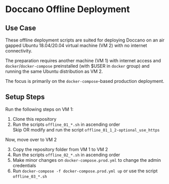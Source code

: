 # Doccano Offline Deployment

## Use Case
These offline deployment scripts are suited for deploying Doccano on an air gapped Ubuntu 18.04/20.04 virtual machine (VM 2) with no internet connectivity.

The preparation requires another machine (VM 1) with internet access and `docker`/`docker-compose` preinstalled (with $USER in `docker` group) and running the same Ubuntu distribution as VM 2.  

The focus is primarily on the `docker-compose`-based production deployment.

## Setup Steps

Run the following steps on VM 1:  
1. Clone this repository  
2. Run the scripts `offline_01_*.sh` in ascending order  
   Skip OR modify and run the script `offline_01_1_2-optional_use_https`  

Now, move over to VM 2  

3. Copy the repository folder from VM 1 to VM 2  
4. Run the scripts `offline_02_*.sh` in ascending order  
5. Make minor changes on `docker-compose.prod.yml` to change the admin credentials  
6. Run `docker-compose -f docker-compose.prod.yml up` or use the script `offline_03_*.sh`  


